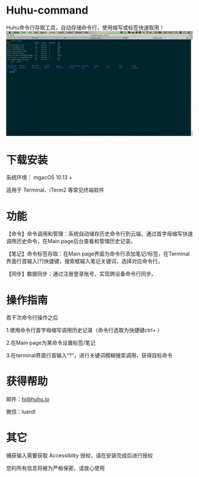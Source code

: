 # Huhu-command
Huhu命令行存取工具，自动存储命令行，使用缩写或标签快速取用！
![功能动图](https://github.com/Hi-Commander/Huhu-command/blob/main/image/future.gif)


# **下载安装**
系统环境： mgacOS 10.13 +

适用于 Terminal、iTerm2 等常见终端软件


# **功能**
【命令】命令调用和管理：系统自动储存历史命令行到云端，通过首字母缩写快速调用历史命令，在Main page后台查看和管理历史记录。

【笔记】命令标签存取：在Main page界面为命令行添加笔记/标签，在Terminal界面行首输入[?]快捷键，搜索框输入笔记关键词，选择对应命令行。

【同步】数据同步：通过注册登录账号，实现跨设备命令行同步。


# **操作指南**
若干次命令行操作之后

1.使用命令行首字母缩写调用历史记录（命令行选取为快捷键ctrl+·）
 

2.在Main page为某命令设置标签/笔记

 
3.在terminal界面行首输入“?”，进行关键词模糊搜索调用，获得目标命令
 


# **获得帮助**
邮件：hi@huhu.io

微信：luerdl


# **其它**
捕获输入需要获取 Accessiblity 授权，请在安装完成后进行授权

您的所有信息将被为严格保密，请放心使用

